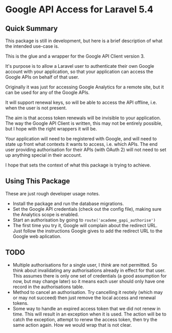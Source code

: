 # Google API Access for Laravel 5.4

## Quick Summary

This package is still in development, but here is a brief description of
what the intended use-case is.

This is the glue and a wrapper for the Google API Client version 3.

It's purpose is to allow a Laravel user to authenticate their own
Google account with your application, so that your application can
access the Google APIs on behalf of that user.

Originally it was just for accessing Google Analytics for a remote site,
but it can be used for any of the Google APIs.

It will support renewal keys, so will be able to access the API offline,
i.e. when the user is not present.

The aim is that access token renewals will be invisible to your application.
The way the Google API Client is written, this may not be entirely possible,
but I hope with the right wrappers it will be.

Your application will need to be registered with Google, and will need to
state up front what contexts it wants to access, i.e. which APIs. The end
user providing authorisation for their APIs (with OAuth 2) will not need to
set up anything special in their account.

I hope that sets the context of what this package is trying to achieve.

## Using This Package

These are just rough developer usage notes.

* Install the package and run the database migrations.
* Set the Google API credentials (check out the config file), making sure
  the Analytics scope is enabled.
* Start an authorisation by going to `route('academe_gapi_authorise')`
* The first time you try it, Google will complain about the redirect URL.
  Just follow the instructions Google gives to add the redirect URL to the
  Google web aplication.

## TODO

* Multiple authorisations for a single user, I *think* are not permitted.
  So think about invalidating any authorisations already in effect for that
  user. This assumes there is only one set of credentials (a good assumption
  for now, but may change later) so it means each user should only have one
  record in the authorisations table.
* Method to cancel an authorisation. Try cancelling it reotely (which may or
  may not succeed) then just remove the local access and renewal tokens.
* Some way to handle an expired access token that we did not renew in time.
  This will result in an exception when it is used. The action will be to
  catch the exception, attempt to renew the access token, then try the same
  action again. How we would wrap that is not clear.

